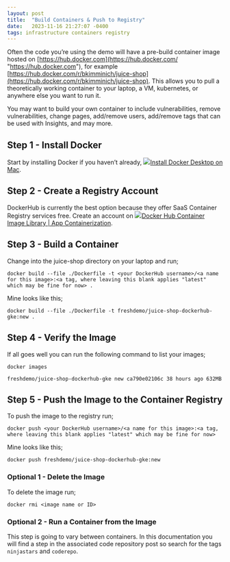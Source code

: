```yaml
---
layout: post
title:  "Build Containers & Push to Registry"
date:   2023-11-16 21:27:07 -0400
tags: infrastructure containers registry
---
```

Often the code you’re using the demo will have a pre-build container image hosted on [https://hub.docker.com](https://hub.docker.com/ "https://hub.docker.com"), for example [https://hub.docker.com/r/bkimminich/juice-shop](https://hub.docker.com/r/bkimminich/juice-shop). This allows you to pull a theoretically working container to your laptop, a VM, kubernetes, or anywhere else you want to run it.

You may want to build your own container to include vulnerabilities, remove vulnerabilities, change pages, add/remove users, add/remove tags that can be used with Insights, and may more.

## Step 1 - Install Docker

Start by installing Docker if you haven’t already, [![](Build%20Containers%20&%20Push%20to%20Registry%20-%20Stephen%20Perciballi%20-%20Confluence/docs@2x.ico)Install Docker Desktop on Mac](https://docs.docker.com/desktop/install/mac-install/).

## Step 2 - Create a Registry Account

DockerHub is currently the best option because they offer SaaS Container Registry services free. Create an account on [![](Build%20Containers%20&%20Push%20to%20Registry%20-%20Stephen%20Perciballi%20-%20Confluence/favicon.ico)Docker Hub Container Image Library | App Containerization](https://hub.docker.com/).

## Step 3 - Build a Container

Change into the juice-shop directory on your laptop and run;

`docker build --file ./Dockerfile -t <your DockerHub username>/<a name for this image>:<a tag, where leaving this blank applies "latest" which may be fine for now> .`

Mine looks like this;

`docker build --file ./Dockerfile -t freshdemo/juice-shop-dockerhub-gke:new .`

## Step 4 - Verify the Image

If all goes well you can run the following command to list your images;

`docker images`

`freshdemo/juice-shop-dockerhub-gke new ca790e02106c 38 hours ago 632MB`

## Step 5 - Push the Image to the Container Registry

To push the image to the registry run;

`docker push <your DockerHub username>/<a name for this image>:<a tag, where leaving this blank applies "latest" which may be fine for now>`

Mine looks like this;

`docker push freshdemo/juice-shop-dockerhub-gke:new`

### Optional 1 - Delete the Image

To delete the image run;

`docker rmi <image name or ID>`

### Optional 2 - Run a Container from the Image

This step is going to vary between containers. In this documentation you will find a step in the associated code repository post so search for the tags `ninjastars` and `coderepo`.
